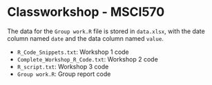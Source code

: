 # Classworkshop - MSCI570

The data for the `Group work.R` file is stored in `data.xlsx`, with the date column named `date` and the data column named `value`.

- `R_Code_Snippets.txt`: Workshop 1 code
- `Complete_Workshop_R_Code.txt`: Workshop 2 code
- `R_script.txt`: Workshop 3 code
- `Group work.R`: Group report code
